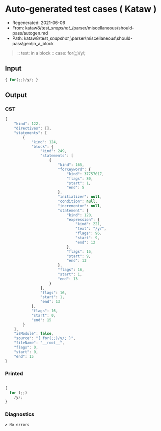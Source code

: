 # Auto-generated test cases ( Kataw )
- Regenerated: 2021-06-06
- From: kataw8/test\__snapshot__/parser/miscellaneous/should-pass/autogen.md
- Path: kataw8/test\__snapshot__\parser\miscellaneous\should-pass\gen\in_a_block
> :: test: in a block
> :: case: for(;;)/y/;
## Input

`````js
{ for(;;)/y/; }
`````
## Output

### CST

```javascript
{
    "kind": 122,
    "directives": [],
    "statements": [
        {
            "kind": 124,
            "block": {
                "kind": 249,
                "statements": [
                    {
                        "kind": 165,
                        "forKeyword": {
                            "kind": 37757017,
                            "flags": 80,
                            "start": 1,
                            "end": 5
                        },
                        "initializer": null,
                        "condition": null,
                        "incrementor": null,
                        "statement": {
                            "kind": 120,
                            "expression": {
                                "kind": 221,
                                "text": "/y/",
                                "flags": 96,
                                "start": 9,
                                "end": 12
                            },
                            "flags": 16,
                            "start": 9,
                            "end": 13
                        },
                        "flags": 16,
                        "start": 1,
                        "end": 13
                    }
                ],
                "flags": 16,
                "start": 1,
                "end": 13
            },
            "flags": 16,
            "start": 0,
            "end": 15
        }
    ],
    "isModule": false,
    "source": "{ for(;;)/y/; }",
    "fileName": "__root__",
    "flags": 0,
    "start": 0,
    "end": 15
}
```

### Printed

```javascript

{
  for (;;)
    /y/;
}
```

### Diagnostics

```javascript
✔ No errors
```

